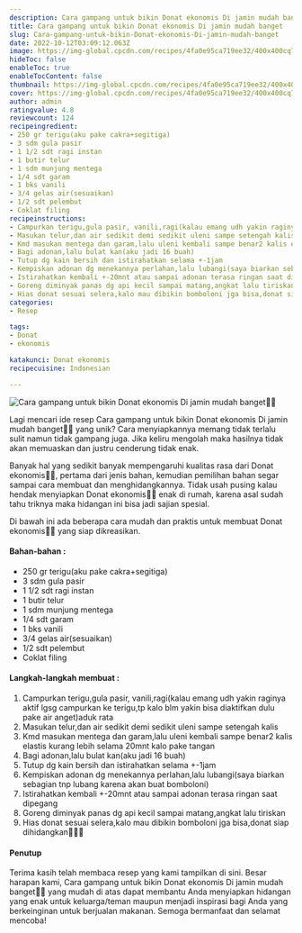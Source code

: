```yaml
---
description: Cara gampang untuk bikin Donat ekonomis Di jamin mudah banget"
title: Cara gampang untuk bikin Donat ekonomis Di jamin mudah banget
slug: Cara-gampang-untuk-bikin-Donat-ekonomis-Di-jamin-mudah-banget
date: 2022-10-12T03:09:12.063Z
image: https://img-global.cpcdn.com/recipes/4fa0e95ca719ee32/400x400cq70/photo.jpg
hideToc: false
enableToc: true
enableTocContent: false
thumbnail: https://img-global.cpcdn.com/recipes/4fa0e95ca719ee32/400x400cq70/photo.jpg
cover: https://img-global.cpcdn.com/recipes/4fa0e95ca719ee32/400x400cq70/photo.jpg
author: admin
ratingvalue: 4.8
reviewcount: 124
recipeingredient:
- 250 gr terigu(aku pake cakra+segitiga)
- 3 sdm gula pasir
- 1 1/2 sdt ragi instan
- 1 butir telur
- 1 sdm munjung mentega
- 1/4 sdt garam
- 1 bks vanili
- 3/4 gelas air(sesuaikan)
- 1/2 sdt pelembut
- Coklat filing
recipeinstructions:
- Campurkan terigu,gula pasir, vanili,ragi(kalau emang udh yakin raginya aktif lgsg campurkan ke terigu,tp kalo blm yakin bisa diaktifkan dulu pake air anget)aduk rata
- Masukan telur,dan air sedikit demi sedikit uleni sampe setengah kalis
- Kmd masukan mentega dan garam,lalu uleni kembali sampe benar2 kalis elastis kurang lebih selama 20mnt kalo pake tangan
- Bagi adonan,lalu bulat kan(aku jadi 16 buah)
- Tutup dg kain bersih dan istirahatkan selama +-1jam
- Kempiskan adonan dg menekannya perlahan,lalu lubangi(saya biarkan sebagian tnp lubang karena akan buat bomboloni)
- Istirahatkan kembali +-20mnt atau sampai adonan terasa ringan saat dipegang
- Goreng diminyak panas dg api kecil sampai matang,angkat lalu tiriskan
- Hias donat sesuai selera,kalo mau dibikin bomboloni jga bisa,donat siap dihidangkan🍩🍩🍩
categories:
- Resep

tags:
- Donat
- ekonomis

katakunci: Donat ekonomis
recipecuisine: Indonesian

---
```


![Cara gampang untuk bikin Donat ekonomis Di jamin mudah banget👩‍🍳](https://img-global.cpcdn.com/recipes/4fa0e95ca719ee32/400x400cq70/photo.jpg)

Lagi mencari ide resep Cara gampang untuk bikin Donat ekonomis Di jamin mudah banget👩‍🍳 yang unik? Cara menyiapkannya memang tidak terlalu sulit namun tidak gampang juga. Jika keliru mengolah maka hasilnya tidak akan memuaskan dan justru cenderung tidak enak.

Banyak hal yang sedikit banyak mempengaruhi kualitas rasa dari Donat ekonomis👩‍🍳, pertama dari jenis bahan, kemudian pemilihan bahan segar sampai cara membuat dan menghidangkannya. Tidak usah pusing kalau hendak menyiapkan Donat ekonomis👩‍🍳 enak di rumah, karena asal sudah tahu triknya maka hidangan ini bisa jadi sajian spesial.

Di bawah ini ada beberapa cara mudah dan praktis untuk membuat Donat ekonomis👩‍🍳 yang siap dikreasikan.

<!--inarticleads1-->

#### Bahan-bahan :

- 250 gr terigu(aku pake cakra+segitiga)
- 3 sdm gula pasir
- 1 1/2 sdt ragi instan
- 1 butir telur
- 1 sdm munjung mentega
- 1/4 sdt garam
- 1 bks vanili
- 3/4 gelas air(sesuaikan)
- 1/2 sdt pelembut
- Coklat filing

<!--inarticleads2-->

#### Langkah-langkah membuat :

1. Campurkan terigu,gula pasir, vanili,ragi(kalau emang udh yakin raginya aktif lgsg campurkan ke terigu,tp kalo blm yakin bisa diaktifkan dulu pake air anget)aduk rata
1. Masukan telur,dan air sedikit demi sedikit uleni sampe setengah kalis
1. Kmd masukan mentega dan garam,lalu uleni kembali sampe benar2 kalis elastis kurang lebih selama 20mnt kalo pake tangan
1. Bagi adonan,lalu bulat kan(aku jadi 16 buah)
1. Tutup dg kain bersih dan istirahatkan selama +-1jam
1. Kempiskan adonan dg menekannya perlahan,lalu lubangi(saya biarkan sebagian tnp lubang karena akan buat bomboloni)
1. Istirahatkan kembali +-20mnt atau sampai adonan terasa ringan saat dipegang
1. Goreng diminyak panas dg api kecil sampai matang,angkat lalu tiriskan
1. Hias donat sesuai selera,kalo mau dibikin bomboloni jga bisa,donat siap dihidangkan🍩🍩🍩

#### Penutup

Terima kasih telah membaca resep yang kami tampilkan di sini. Besar harapan kami, Cara gampang untuk bikin Donat ekonomis Di jamin mudah banget👩‍🍳 yang mudah di atas dapat membantu Anda menyiapkan hidangan yang enak untuk keluarga/teman maupun menjadi inspirasi bagi Anda yang berkeinginan untuk berjualan makanan. Semoga bermanfaat dan selamat mencoba!